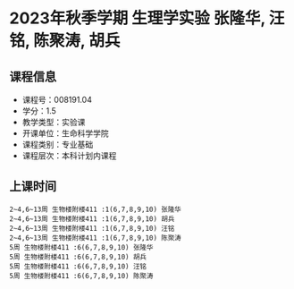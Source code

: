 # 2023年秋季学期 生理学实验 张隆华, 汪铭, 陈聚涛, 胡兵






## 课程信息

- 课程号：008191.04
- 学分：1.5
- 教学类型：实验课
- 开课单位：生命科学学院
- 课程类别：专业基础
- 课程层次：本科计划内课程

## 上课时间

```
2~4,6~13周 生物楼附楼411 :1(6,7,8,9,10) 张隆华
2~4,6~13周 生物楼附楼411 :1(6,7,8,9,10) 胡兵
2~4,6~13周 生物楼附楼411 :1(6,7,8,9,10) 汪铭
2~4,6~13周 生物楼附楼411 :1(6,7,8,9,10) 陈聚涛
5周 生物楼附楼411 :6(6,7,8,9,10) 张隆华
5周 生物楼附楼411 :6(6,7,8,9,10) 胡兵
5周 生物楼附楼411 :6(6,7,8,9,10) 汪铭
5周 生物楼附楼411 :6(6,7,8,9,10) 陈聚涛
```

